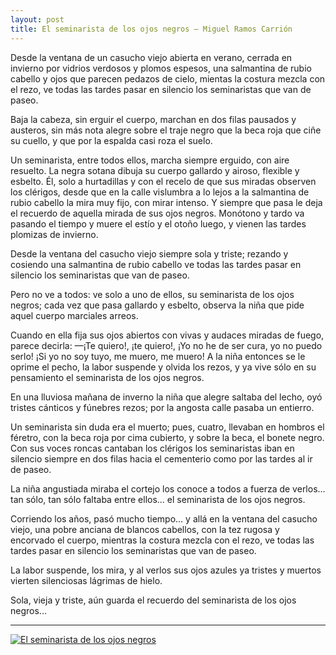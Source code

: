 ```yaml
---
layout: post
title: El seminarista de los ojos negros – Miguel Ramos Carrión
---
```


Desde la ventana de un casucho viejo 
abierta en verano, cerrada en invierno 
por vidrios verdosos y plomos espesos, 
una salmantina de rubio cabello 
y ojos que parecen pedazos de cielo, 
mientas la costura mezcla con el rezo, 
ve todas las tardes pasar en silencio 
los seminaristas que van de paseo.

<!--more-->

Baja la cabeza, sin erguir el cuerpo, 
marchan en dos filas pausados y austeros, 
sin más nota alegre sobre el traje negro 
que la beca roja que ciñe su cuello, 
y que por la espalda casi roza el suelo.

Un seminarista, entre todos ellos, 
marcha siempre erguido, con aire resuelto. 
La negra sotana dibuja su cuerpo 
gallardo y airoso, flexible y esbelto. 
Él, solo a hurtadillas y con el recelo 
de que sus miradas observen los clérigos, 
desde que en la calle vislumbra a lo lejos 
a la salmantina de rubio cabello 
la mira muy fijo, con mirar intenso. 
Y siempre que pasa le deja el recuerdo 
de aquella mirada de sus ojos negros. 
Monótono y tardo va pasando el tiempo 
y muere el estío y el otoño luego, 
y vienen las tardes plomizas de invierno.

Desde la ventana del casucho viejo 
siempre sola y triste; rezando y cosiendo 
una salmantina de rubio cabello 
ve todas las tardes pasar en silencio 
los seminaristas que van de paseo.

Pero no ve a todos: ve solo a uno de ellos, 
su seminarista de los ojos negros; 
cada vez que pasa gallardo y esbelto, 
observa la niña que pide aquel cuerpo 
marciales arreos.

Cuando en ella fija sus ojos abiertos 
con vivas y audaces miradas de fuego, 
parece decirla:  —¡Te quiero!, ¡te quiero!, 
¡Yo no he de ser cura, yo no puedo serlo! 
¡Si yo no soy tuyo, me muero, me muero! 
A la niña entonces se le oprime el pecho, 
la labor suspende y olvida los rezos, 
y ya vive sólo en su pensamiento 
el seminarista de los ojos negros.

En una lluviosa mañana de inverno 
la niña que alegre saltaba del lecho, 
oyó tristes cánticos y fúnebres rezos; 
por la angosta calle pasaba un entierro.

Un seminarista sin duda era el muerto; 
pues, cuatro, llevaban en hombros el féretro, 
con la beca roja por cima cubierto, 
y sobre la beca, el bonete negro. 
Con sus voces roncas cantaban los clérigos 
los seminaristas iban en silencio 
siempre en dos filas hacia el cementerio 
como por las tardes al ir de paseo.

La niña angustiada miraba el cortejo 
los conoce a todos a fuerza de verlos... 
tan sólo, tan sólo faltaba entre ellos... 
el seminarista de los ojos negros.

Corriendo los años, pasó mucho tiempo... 
y allá en la ventana del casucho viejo, 
una pobre anciana de blancos cabellos, 
con la tez rugosa y encorvado el cuerpo, 
mientras la costura mezcla con el rezo, 
ve todas las tardes pasar en silencio 
los seminaristas que van de paseo.

La labor suspende, los mira, y al verlos 
sus ojos azules ya tristes y muertos 
vierten silenciosas lágrimas de hielo.

Sola, vieja y triste, aún guarda el recuerdo 
del seminarista de los ojos negros...

---

[![El seminarista de los ojos negros](http://img.youtube.com/vi/USJ15q31VxE/0.jpg)](http://www.youtube.com/watch?v=USJ15q31VxE)
